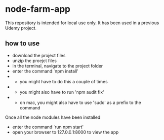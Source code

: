 # node-farm-app

This repository is intended for local use only. It has been used in a previous Udemy project.

## how to use

- download the project files
- unzip the proejct files
- in the terminal, navigate to the project folder
- enter the command 'npm install'
- - you might have to do this a couple of times
- - you might also have to run 'npm audit fix'
- - on mac, you might also have to use 'sudo' as a prefix to the command

Once all the node modules have been installed
- enter the command 'run npm start'
- open your browser to 127.0.0.1:8000 to view the app
